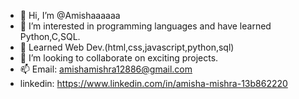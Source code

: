 - 👋 Hi, I’m @Amishaaaaaa
- 👀 I’m interested in programming languages and have learned Python,C,SQL.
- 🌱 Learned Web Dev.(html,css,javascript,python,sql)
- 💞️ I’m looking to collaborate on exciting projects.
- 📫 Email: amishamishra12886@gmail.com 
- linkedin: https://www.linkedin.com/in/amisha-mishra-13b862220

<!---
Amishaaaaaa/Amishaaaaaa is a ✨ special ✨ repository because its `README.md` (this file) appears on your GitHub profile.
You can click the Preview link to take a look at your changes.
--->

